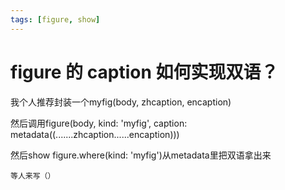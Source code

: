 ```yaml
---
tags: [figure, show]
---
```


# figure 的 caption 如何实现双语？

我个人推荐封装一个myfig(body, zhcaption, encaption)

然后调用figure(body, kind: 'myfig', caption: metadata((.......zhcaption......encaption)))

然后show figure.where(kind: 'myfig')从metadata里把双语拿出来

```typst
等人来写（）
```
